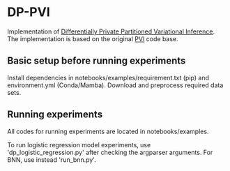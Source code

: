 # DP-PVI

Implementation of [Differentially Private Partitioned Variational Inference](https://openreview.net/forum?id=55BcghgicI). The implementation is based on the original [PVI](https://arxiv.org/abs/2202.12275) code base.

## Basic setup before running experiments

Install dependencies in notebooks/examples/requirement.txt (pip) and environment.yml (Conda/Mamba). Download and preprocess required data sets.

## Running experiments

All codes for running experiments are located in notebooks/examples.

To run logistic regression model experiments, use 'dp_logistic_regression.py' after checking the argparser arguments. For BNN, use instead 'run_bnn.py'.
